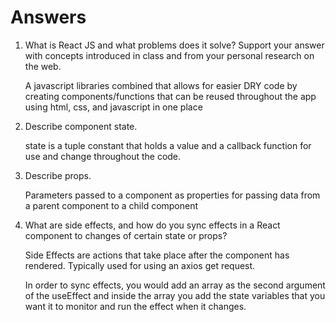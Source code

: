 # Answers

1. What is React JS and what problems does it solve? Support your answer with concepts introduced in class and from your personal research on the web.

    A javascript libraries combined that allows for easier DRY code by creating components/functions that can be reused throughout the app using html, css, and javascript in one place

1. Describe component state.

    state is a tuple constant that holds a value and a callback function for use and change throughout the code. 

1. Describe props.

    Parameters passed to a component as properties for passing data from a parent component to a child component

1. What are side effects, and how do you sync effects in a React component to changes of certain state or props?

    Side Effects are actions that take place after the component has rendered. Typically used for using an axios get request. 

    In order to sync effects, you would add an array as the second argument of the useEffect and inside the array you add the state
    variables that you want it to monitor and run the effect when it changes.
